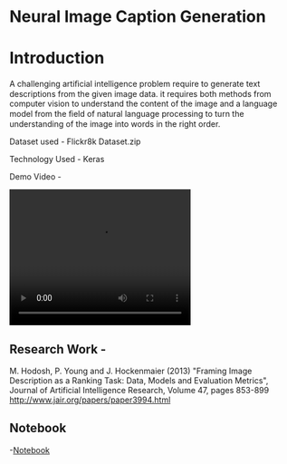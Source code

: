 # Neural Image Caption Generation


# Introduction

A challenging artiﬁcial intelligence problem require to generate text descriptions from the given image data. it requires both methods from computer vision to understand the content of the image and a language model from the ﬁeld of natural language processing to turn the understanding of the image into words in the right order.


Dataset used - Flickr8k Dataset.zip

Technology Used - Keras


Demo Video -

<video width="320" height="240" controls>
  <source src="https://github.com/Amir22010/NLP_Deep_Learning/blob/master/Image_Captioning_NLP_VISION/output.mp4" type="video/mp4">
</video>

## Research Work - 

M. Hodosh, P. Young and J. Hockenmaier (2013) "Framing Image Description as a Ranking Task: Data, Models and Evaluation Metrics", Journal of Artificial Intelligence Research, Volume 47, pages 853-899 http://www.jair.org/papers/paper3994.html


## Notebook

-[Notebook](https://colab.research.google.com/drive/1AktjrHxGqkm9oelQtJO-NUttAO1LE0ga#scrollTo=L8TytTSQkZSo)
